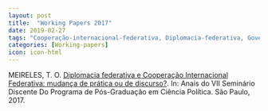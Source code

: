```yaml
---
layout: post
title:  "Working Papers 2017"
date: 2019-02-27
tags: "Cooperação-internacional-federativa, Diplomacia-federativa, Governos-sbnacionais, Paradiplomacia, Política-externa-subnacional."
categories: [Working-papers]
icon: icon-html
---
```


MEIRELES, T. O. [Diplomacia federativa e Cooperação Internacional Federativa: mudança de prática ou de discurso?](http://conferencias.fflch.usp.br/sdpscp/VIIsemDCP/paper/view/1928/370). In: Anais do VII Seminário Discente Do Programa de Pós-Graduação em Ciência Política. São Paulo, 2017.
